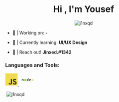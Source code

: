 <h1 align="center">Hi , I'm Yousef</h1>

<p align="center"> <img src="https://komarev.com/ghpvc/?username=j1nxqd&label=Profile%20views&color=0e75b6&style=flat" alt="j1nxqd" /> </p>

- 🍥 | Working on: **-**

- 📌 | Currently learning: **UI/UX Design**

- 📨 | Reach out! **Jinxed.#1342**

<h3 align="left">Languages and Tools:</h3>
<p align="left"> <a href="https://developer.mozilla.org/en-US/docs/Web/JavaScript" target="_blank" rel="noreferrer"> <img src="https://raw.githubusercontent.com/devicons/devicon/master/icons/javascript/javascript-original.svg" alt="javascript" width="40" height="40"/> </a>&nbsp;&nbsp;<a href="https://nodejs.org" target="_blank" rel="noreferrer"><img src="https://raw.githubusercontent.com/devicons/devicon/master/icons/nodejs/nodejs-original-wordmark.svg" alt="nodejs" width="40" height="40"/> </a> </p>

<p>&nbsp;<img align="center" src="https://github-readme-stats.vercel.app/api?username=j1nxqd&show_icons=true&locale=en" alt="j1nxqd" /></p>
